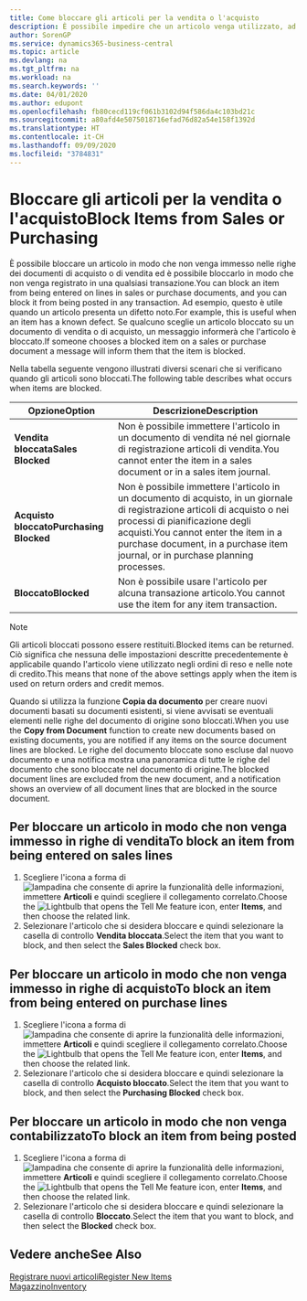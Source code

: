 ```yaml
---
title: Come bloccare gli articoli per la vendita o l'acquisto
description: È possibile impedire che un articolo venga utilizzato, ad esempio, nei documenti di vendita o di acquisto.
author: SorenGP
ms.service: dynamics365-business-central
ms.topic: article
ms.devlang: na
ms.tgt_pltfrm: na
ms.workload: na
ms.search.keywords: ''
ms.date: 04/01/2020
ms.author: edupont
ms.openlocfilehash: fb80cecd119cf061b3102d94f586da4c103bd21c
ms.sourcegitcommit: a80afd4e5075018716efad76d82a54e158f1392d
ms.translationtype: HT
ms.contentlocale: it-CH
ms.lasthandoff: 09/09/2020
ms.locfileid: "3784831"
---
```

# <a name="block-items-from-sales-or-purchasing"></a><span data-ttu-id="76ae1-103">Bloccare gli articoli per la vendita o l'acquisto</span><span class="sxs-lookup"><span data-stu-id="76ae1-103">Block Items from Sales or Purchasing</span></span>
<span data-ttu-id="76ae1-104">È possibile bloccare un articolo in modo che non venga immesso nelle righe dei documenti di acquisto o di vendita ed è possibile bloccarlo in modo che non venga registrato in una qualsiasi transazione.</span><span class="sxs-lookup"><span data-stu-id="76ae1-104">You can block an item from being entered on lines in sales or purchase documents, and you can block it from being posted in any transaction.</span></span> <span data-ttu-id="76ae1-105">Ad esempio, questo è utile quando un articolo presenta un difetto noto.</span><span class="sxs-lookup"><span data-stu-id="76ae1-105">For example, this is useful when an item has a known defect.</span></span> <span data-ttu-id="76ae1-106">Se qualcuno sceglie un articolo bloccato su un documento di vendita o di acquisto, un messaggio informerà che l'articolo è bloccato.</span><span class="sxs-lookup"><span data-stu-id="76ae1-106">If someone chooses a blocked item on a sales or purchase document a message will inform them that the item is blocked.</span></span>

<span data-ttu-id="76ae1-107">Nella tabella seguente vengono illustrati diversi scenari che si verificano quando gli articoli sono bloccati.</span><span class="sxs-lookup"><span data-stu-id="76ae1-107">The following table describes what occurs when items are blocked.</span></span>  

|<span data-ttu-id="76ae1-108">Opzione</span><span class="sxs-lookup"><span data-stu-id="76ae1-108">Option</span></span>|<span data-ttu-id="76ae1-109">Descrizione</span><span class="sxs-lookup"><span data-stu-id="76ae1-109">Description</span></span>|  
|--------------------|------------|  
|<span data-ttu-id="76ae1-110">**Vendita bloccata**</span><span class="sxs-lookup"><span data-stu-id="76ae1-110">**Sales Blocked**</span></span>|<span data-ttu-id="76ae1-111">Non è possibile immettere l'articolo in un documento di vendita né nel giornale di registrazione articoli di vendita.</span><span class="sxs-lookup"><span data-stu-id="76ae1-111">You cannot enter the item in a sales document or in a sales item journal.</span></span>|  
|<span data-ttu-id="76ae1-112">**Acquisto bloccato**</span><span class="sxs-lookup"><span data-stu-id="76ae1-112">**Purchasing Blocked**</span></span>|<span data-ttu-id="76ae1-113">Non è possibile immettere l'articolo in un documento di acquisto, in un giornale di registrazione articoli di acquisto o nei processi di pianificazione degli acquisti.</span><span class="sxs-lookup"><span data-stu-id="76ae1-113">You cannot enter the item in a purchase document, in a purchase item journal, or in purchase planning processes.</span></span>|  
|<span data-ttu-id="76ae1-114">**Bloccato**</span><span class="sxs-lookup"><span data-stu-id="76ae1-114">**Blocked**</span></span>|<span data-ttu-id="76ae1-115">Non è possibile usare l'articolo per alcuna transazione articolo.</span><span class="sxs-lookup"><span data-stu-id="76ae1-115">You cannot use the item for any item transaction.</span></span>|  

> [!NOTE]
> <span data-ttu-id="76ae1-116">Gli articoli bloccati possono essere restituiti.</span><span class="sxs-lookup"><span data-stu-id="76ae1-116">Blocked items can be returned.</span></span> <span data-ttu-id="76ae1-117">Ciò significa che nessuna delle impostazioni descritte precedentemente è applicabile quando l'articolo viene utilizzato negli ordini di reso e nelle note di credito.</span><span class="sxs-lookup"><span data-stu-id="76ae1-117">This means that none of the above settings apply when the item is used on return orders and credit memos.</span></span>

<span data-ttu-id="76ae1-118">Quando si utilizza la funzione **Copia da documento** per creare nuovi documenti basati su documenti esistenti, si viene avvisati se eventuali elementi nelle righe del documento di origine sono bloccati.</span><span class="sxs-lookup"><span data-stu-id="76ae1-118">When you use the **Copy from Document** function to create new documents based on existing documents, you are notified if any items on the source document lines are blocked.</span></span> <span data-ttu-id="76ae1-119">Le righe del documento bloccate sono escluse dal nuovo documento e una notifica mostra una panoramica di tutte le righe del documento che sono bloccate nel documento di origine.</span><span class="sxs-lookup"><span data-stu-id="76ae1-119">The blocked document lines are excluded from the new document, and a notification shows an overview of all document lines that are blocked in the source document.</span></span>

## <a name="to-block-an-item-from-being-entered-on-sales-lines"></a><span data-ttu-id="76ae1-120">Per bloccare un articolo in modo che non venga immesso in righe di vendita</span><span class="sxs-lookup"><span data-stu-id="76ae1-120">To block an item from being entered on sales lines</span></span>  
1.  <span data-ttu-id="76ae1-121">Scegliere l'icona a forma di ![lampadina che consente di aprire la funzionalità delle informazioni](media/ui-search/search_small.png "Informazioni sull'operazione che si desidera eseguire"), immettere **Articoli** e quindi scegliere il collegamento correlato.</span><span class="sxs-lookup"><span data-stu-id="76ae1-121">Choose the ![Lightbulb that opens the Tell Me feature](media/ui-search/search_small.png "Tell me what you want to do") icon, enter **Items**, and then choose the related link.</span></span>  
2.  <span data-ttu-id="76ae1-122">Selezionare l'articolo che si desidera bloccare e quindi selezionare la casella di controllo **Vendita bloccata**.</span><span class="sxs-lookup"><span data-stu-id="76ae1-122">Select the item that you want to block, and then select the **Sales Blocked** check box.</span></span>  

## <a name="to-block-an-item-from-being-entered-on-purchase-lines"></a><span data-ttu-id="76ae1-123">Per bloccare un articolo in modo che non venga immesso in righe di acquisto</span><span class="sxs-lookup"><span data-stu-id="76ae1-123">To block an item from being entered on purchase lines</span></span>  
1.  <span data-ttu-id="76ae1-124">Scegliere l'icona a forma di ![lampadina che consente di aprire la funzionalità delle informazioni](media/ui-search/search_small.png "Informazioni sull'operazione che si desidera eseguire"), immettere **Articoli** e quindi scegliere il collegamento correlato.</span><span class="sxs-lookup"><span data-stu-id="76ae1-124">Choose the ![Lightbulb that opens the Tell Me feature](media/ui-search/search_small.png "Tell me what you want to do") icon, enter **Items**, and then choose the related link.</span></span>  
2.  <span data-ttu-id="76ae1-125">Selezionare l'articolo che si desidera bloccare e quindi selezionare la casella di controllo **Acquisto bloccato**.</span><span class="sxs-lookup"><span data-stu-id="76ae1-125">Select the item that you want to block, and then select the **Purchasing Blocked** check box.</span></span>  

## <a name="to-block-an-item-from-being-posted"></a><span data-ttu-id="76ae1-126">Per bloccare un articolo in modo che non venga contabilizzato</span><span class="sxs-lookup"><span data-stu-id="76ae1-126">To block an item from being posted</span></span>
1. <span data-ttu-id="76ae1-127">Scegliere l'icona a forma di ![lampadina che consente di aprire la funzionalità delle informazioni](media/ui-search/search_small.png "Informazioni sull'operazione che si desidera eseguire"), immettere **Articoli** e quindi scegliere il collegamento correlato.</span><span class="sxs-lookup"><span data-stu-id="76ae1-127">Choose the ![Lightbulb that opens the Tell Me feature](media/ui-search/search_small.png "Tell me what you want to do") icon, enter **Items**, and then choose the related link.</span></span>
2. <span data-ttu-id="76ae1-128">Selezionare l'articolo che si desidera bloccare e quindi selezionare la casella di controllo **Bloccato**.</span><span class="sxs-lookup"><span data-stu-id="76ae1-128">Select the item that you want to block, and then select the **Blocked** check box.</span></span>

## <a name="see-also"></a><span data-ttu-id="76ae1-129">Vedere anche</span><span class="sxs-lookup"><span data-stu-id="76ae1-129">See Also</span></span>  
[<span data-ttu-id="76ae1-130">Registrare nuovi articoli</span><span class="sxs-lookup"><span data-stu-id="76ae1-130">Register New Items</span></span>](inventory-how-register-new-items.md)  
[<span data-ttu-id="76ae1-131">Magazzino</span><span class="sxs-lookup"><span data-stu-id="76ae1-131">Inventory</span></span>](inventory-manage-inventory.md)  
